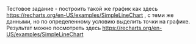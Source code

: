 Тестовое задание - построить такой же график как здесь https://recharts.org/en-US/examples/SimpleLineChart , с  теми же данными, но по определенному условию выделить точки на графике. Результат можно посмотреть здесь https://recharts.org/en-US/examples/SimpleLineChart
